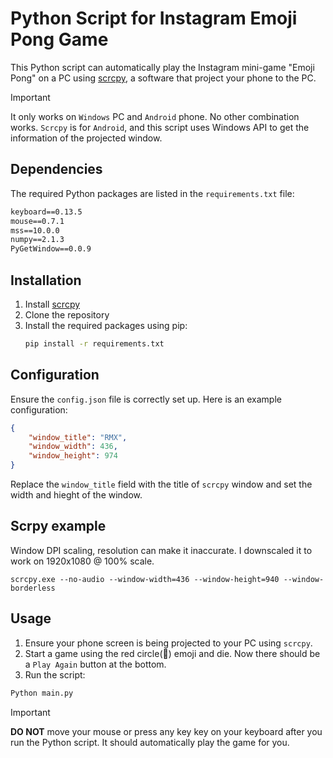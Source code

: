# Python Script for Instagram Emoji Pong Game

This Python script can automatically play the Instagram mini-game "Emoji Pong" on a PC using [scrcpy](https://github.com/Genymobile/scrcpy), a software that project your phone to the PC.

> [!IMPORTANT]  
> It only works on `Windows` PC and `Android` phone. No other combination works. `Scrcpy` is for `Android`, and this script uses Windows API to get the information of the projected window.
## Dependencies

The required Python packages are listed in the `requirements.txt` file:

```txt
keyboard==0.13.5
mouse==0.7.1
mss==10.0.0
numpy==2.1.3
PyGetWindow==0.0.9
```

## Installation
1. Install [scrcpy](https://github.com/Genymobile/scrcpy)
1. Clone the repository
2. Install the required packages using pip:
   ```bash
   pip install -r requirements.txt
   ```

## Configuration
Ensure the `config.json` file is correctly set up. Here is an example configuration:

```json
{
    "window_title": "RMX",
    "window_width": 436,
    "window_height": 974
}
```
Replace the `window_title` field with the title of `scrcpy` window and set the width and hieght of the window.

## Scrpy example
Window DPI scaling, resolution can make it inaccurate. I downscaled it to work on 1920x1080 @ 100% scale.

```
scrcpy.exe --no-audio --window-width=436 --window-height=940 --window-borderless
```

## Usage
1. Ensure your phone screen is being projected to your PC using `scrcpy`.
2. Start a game using the red circle(🔴) emoji and die. Now there should be a `Play Again` button at the bottom.
3. Run the script:
```bash
Python main.py
```
>[!IMPORTANT]  
> **DO NOT** move your mouse or press any key key on your keyboard after you run the Python script. It should automatically play the game for you.
